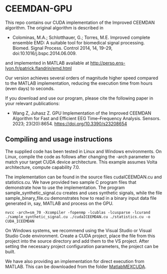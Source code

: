 # CEEMDAN-GPU
This repo contains our CUDA implementation of the Improved CEEMDAN algorithm. The original algorithm is described in  

- Colominas, M.A.; Schlotthauer, G.; Torres, M.E. Improved complete ensemble EMD: A suitable tool for biomedical signal processing. Biomed. Signal Process. Control 2014, 14, 19–29, doi:10.1016/j.bspc.2014.06.009.

and implemented in MATLAB available at http://perso.ens-lyon.fr/patrick.flandrin/emd.html 

Our version achieves several orders of magnitude higher speed compared to the MATLAB implementation, reducing the execution time from hours (even days) to seconds.

If you download and use our program, please cite the following paper in your relevant publications: 

- Wang Z, Juhasz Z. GPU Implementation of the Improved CEEMDAN Algorithm for Fast and Efficient EEG Time–Frequency Analysis. Sensors. 2023; 23(20):8654. https://doi.org/10.3390/s23208654 

## Compiling and usage instructions

The supplied code has been tested in Linux and Windows environments. On Linux, compile the code as follows after changing the -arch parameter to match your target CUDA device architecture. This example assumes Volta architecture, compute capability 7.0. 

The implementation can be found in the source files cudaICEEMDAN.cu and statistics.cu. We have provided two sample C program files that demonstrate how to use the implementation. The program sample_synthetic_signal.cu creates and uses synthetic signals, while the file sample_binary_file.cu demonstrates how to read in a binary input data file generated in, say, MATLAB and process on the GPU.      

`nvcc -arch=sm_70 -Xcompiler -fopenmp -lcublas -lcusparse -lcurand ./sample_synthetic_signal.cu ./cudaICEEMDAN.cu ./statistics.cu -o CUDA_ICEEMDAN `

On Windows systems, we recommend using the Visual Studio or Visual Studio Code environment. Create a CUDA project, place the file from this project into the source directory and add them to the VS project. After setting the necessary project configuration parameters, the project can be built. 

We have also providing an implementation for direct execution from MATLAB. This can be downloaded from the folder [MatlabMEXCUDA](./MatlabMEXCUDA).
